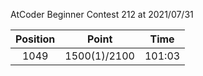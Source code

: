 AtCoder Beginner Contest 212 at 2021/07/31

| Position | Point | Time |
|:---:|:---:|:---:|
| 1049 | 1500(1)/2100 | 101:03 |
